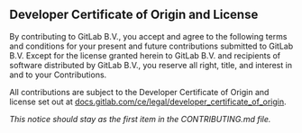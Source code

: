 ## Developer Certificate of Origin and License

By contributing to GitLab B.V., you accept and agree to the following terms and
conditions for your present and future contributions submitted to GitLab B.V.
Except for the license granted herein to GitLab B.V. and recipients of software
distributed by GitLab B.V., you reserve all right, title, and interest in and to
your Contributions.

All contributions are subject to the Developer Certificate of Origin and license set out at [docs.gitlab.com/ce/legal/developer_certificate_of_origin](https://docs.gitlab.com/ce/legal/developer_certificate_of_origin).

_This notice should stay as the first item in the CONTRIBUTING.md file._
